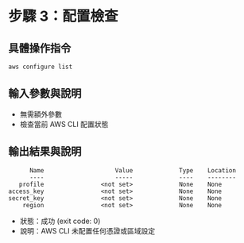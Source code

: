 # 步驟 3：配置檢查

## 具體操作指令
```bash
aws configure list
```

## 輸入參數與說明
- 無需額外參數
- 檢查當前 AWS CLI 配置狀態

## 輸出結果與說明
```
      Name                    Value             Type    Location
      ----                    -----             ----    --------
   profile                <not set>             None    None
access_key                <not set>             None    None
secret_key                <not set>             None    None
    region                <not set>             None    None
```
- 狀態：成功 (exit code: 0)
- 說明：AWS CLI 未配置任何憑證或區域設定